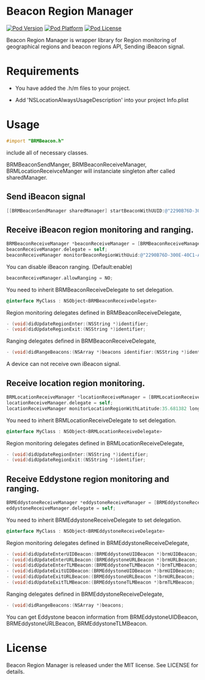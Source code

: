 # Beacon Region Manager

[![Pod Version](http://img.shields.io/cocoapods/v/BeaconRegionManager.svg?style=flat)](http://cocoadocs.org/docsets/BeaconRegionManager/)
[![Pod Platform](http://img.shields.io/cocoapods/p/BeaconRegionManager.svg?style=flat)](http://cocoadocs.org/docsets/BeaconRegionManager/)
[![Pod License](http://img.shields.io/cocoapods/l/BeaconRegionManager.svg?style=flat)](http://opensource.org/licenses/MIT)

Beacon Region Manager is wrapper library for Region monitoring of geographical regions and beacon regions API, Sending iBeacon signal.

# Requirements

* You have added the .h/m files to your project.

* Add 'NSLocationAlwaysUsageDescription' into your project Info.plist

# Usage

```objective-c
#import "BRMBeacon.h"
```

include all of necessary classes.

BRMBeaconSendManger, BRMBeaconReceiveManager, BRMLocationReceivceManger will instanciate singleton after called sharedManager.

## Send iBeacon signal

```objective-c
[[BRMBeaconSendManager sharedManager] startBeaconWithUUID:@"2290B76D-300E-40C1-A40A-38D28477ADCB" identifier:@"BRMBeacon" major:100 minor:100 second:5.0];
```

## Receive iBeacon region monitoring and ranging.

```objective-c
BRMBeaconReceiveManager *beaconReceiveManager = [BRMBeaconReceiveManager sharedManager];
beaconReceiveManager.delegate = self;
beaconReceiveManager monitorBeaconRegionWithUuid:@"2290B76D-300E-40C1-A40A-38D28477ADCB" identifier:@"BRMBeacon"];
```

You can disable iBeacon ranging. (Default:enable)

```objective-c
beaconReceiveManager.allowRanging = NO;
```

You need to inherit BRMBeaconReceiveDelegate to set delegation.

```objective-c
@interface MyClass : NSObject<BRMBeaconReceiveDelegate>
```

Region monitoring delegates defined in BRMBeaconReceiveDelegate,

```objective-c
- (void)didUpdateRegionEnter:(NSString *)identifier;
- (void)didUpdateRegionExit:(NSString *)identifier;
```

Ranging delegates defined in BRMBeaconReceiveDelegate,

```objective-c
- (void)didRangeBeacons:(NSArray *)beacons identifier:(NSString *)identifier;
```

A device can not receive own iBeacon signal.

## Receive location region monitoring.

```objective-c
BRMLocationReceiveManager *locationReceiveManager = [BRMLocationReceiveManager sharedManager];
locationReceiveManager.delegate = self;
locationReceiveManager monitorLocationRegionWithLatitude:35.681382 longitude:139.766084 distance:100.0 identifier:@"BRMLocation"];
```

You need to inherit BRMLocationReceiveDelegate to set delegation.

```objective-c
@interface MyClass : NSObject<BRMLocationReceiveDelegate>
```

Region monitoring delegates defined in BRMLocationReceiveDelegate,

```objective-c
- (void)didUpdateRegionEnter:(NSString *)identifier;
- (void)didUpdateRegionExit:(NSString *)identifier;
```

## Receive Eddystone region monitoring and ranging.

```objective-c
BRMEddystoneReceiveManager *eddystoneReceiveManager = [BRMEddystoneReceiveManager sharedManager]
eddystoneReceiveManager.delegate = self;
```

You need to inherit BRMEddystoneReceiveDelegate to set delegation.

```objective-c
@interface MyClass : NSObject<BRMEddystoneReceiveDelegate>
```

Region monitoring delegates defined in BRMEddystoneReceiveDelegate,

```objective-c
- (void)didUpdateEnterUIDBeacon:(BRMEddystoneUIDBeacon *)brmUIDBeacon;
- (void)didUpdateEnterURLBeacon:(BRMEddystoneURLBeacon *)brmURLBeacon;
- (void)didUpdateEnterTLMBeacon:(BRMEddystoneTLMBeacon *)brmTLMBeacon;
- (void)didUpdateExitUIDBeacon:(BRMEddystoneUIDBeacon *)brmUIDBeacon;
- (void)didUpdateExitURLBeacon:(BRMEddystoneURLBeacon *)brmURLBeacon;
- (void)didUpdateExitTLMBeacon:(BRMEddystoneTLMBeacon *)brmTLMBeacon;
```

Ranging delegates defined in BRMEddystoneReceiveDelegate,

```objective-c
- (void)didRangeBeacons:(NSArray *)beacons;
```

You can get Eddystone beacon information from BRMEddystoneUIDBeacon, BRMEddystoneURLBeacon, BRMEddystoneTLMBeacon.

# License

Beacon Region Manager is released under the MIT license. See LICENSE for details.
